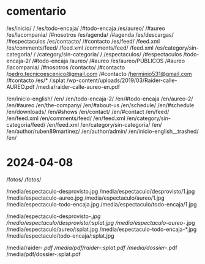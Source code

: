 # comentario

/es/inicio/ /
/es/todo-encaja/ /#todo-encaja
/es/aureo/ /#aureo
/es/lacompania/ /#nosotros
/es/agenda/ /#agenda
/es/descargas/ /#espectaculos
/es/contacto/ /#contacto
/es/feed/ /feed.xml
/es/comments/feed/ /feed.xml
/comments/feed/ /feed.xml
/es/category/sin-categoria/ /
/category/sin-categoria/ /
/espectaculos/ /#espectaculos
/todo-encaja-2/ /#todo-encaja
/aureo/ /#aureo
/es/aureo/P&Uacute;BLICOS /#aureo
/lacompania/ /#nosotros
/contacto/ /#contacto
/pedro.tecnicoescenico@gmail.com /#contacto
/herminio531@gmail.com /#contacto
/es/* /:splat
/wp-content/uploads/2019/03/Raider-calle-AUREO.pdf /media/raider-calle-aureo-en.pdf

/en/inicio-english/ /en/
/en/todo-encaja-2/ /en/#todo-encaja
/en/aureo-2/ /en/#aureo
/en/the-company/ /en/#about-us
/en/schedule/ /en/#schedule
/en/downloads/ /en/#shows
/en/contact/ /en/#contact
/en/feed/ /en/feed.xml
/en/comments/feed/ /en/feed.xml
/en/category/sin-categoria/feed/ /en/feed.xml
/en/category/sin-categoria/ /en/
/en/author/ruben89martinez/ /en/author/admin/
/en/inicio-english__trashed/ /en/


# 2024-04-08

/fotos/ /fotos/

/media/espectaculo-desprovisto.jpg /media/espectaculo/desprovisto/1.jpg
/media/espectaculo-aureo.jpg /media/espectaculo/aureo/1.jpg
/media/espectaculo-todo-encaja.jpg /media/espectaculo/todo-encaja/1.jpg

/media/espectaculo-desprovisto-*.jpg /media/espectaculo/desprovisto/:splat.jpg
/media/espectaculo-aureo-*.jpg /media/espectaculo/aureo/:splat.jpg
/media/espectaculo-todo-encaja-*.jpg /media/espectaculo/todo-encaja/:splat.jpg

/media/raider-*.pdf /media/pdf/raider-:splat.pdf
/media/dossier-*.pdf /media/pdf/dossier-:splat.pdf
